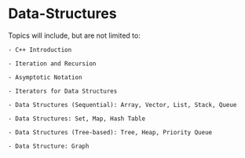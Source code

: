 # Data-Structures

Topics will include, but are not limited to:

    - C++ Introduction
    
    - Iteration and Recursion
    
    - Asymptotic Notation
    
    - Iterators for Data Structures
    
    - Data Structures (Sequential): Array, Vector, List, Stack, Queue
    
    - Data Structures: Set, Map, Hash Table
    
    - Data Structures (Tree-based): Tree, Heap, Priority Queue
    
    - Data Structure: Graph
